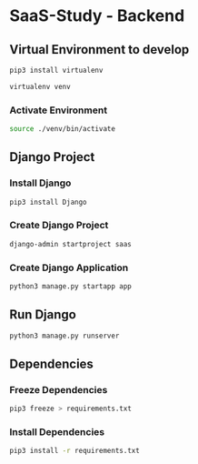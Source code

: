 # SaaS-Study - Backend

## Virtual Environment to develop

``` sh
pip3 install virtualenv

virtualenv venv
```

### Activate Environment
```sh
source ./venv/bin/activate
```

## Django Project

### Install Django
```sh
pip3 install Django
```

### Create Django Project
```sh 
django-admin startproject saas
```

### Create Django Application
```sh
python3 manage.py startapp app
```

## Run Django
```sh
python3 manage.py runserver
```

## Dependencies

### Freeze Dependencies
```sh
pip3 freeze > requirements.txt
```

### Install Dependencies
```sh
pip3 install -r requirements.txt
```
